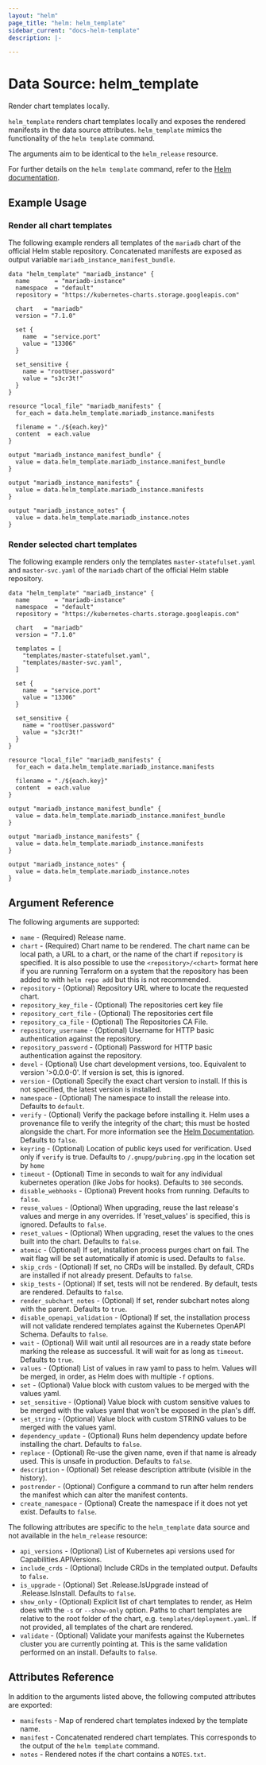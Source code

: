 ```yaml
---
layout: "helm"
page_title: "helm: helm_template"
sidebar_current: "docs-helm-template"
description: |-

---
```


# Data Source: helm_template

Render chart templates locally.

`helm_template` renders chart templates locally and exposes the rendered manifests in the data source attributes. `helm_template` mimics the functionality of the `helm template` command.

The arguments aim to be identical to the `helm_release` resource.

For further details on the `helm template` command, refer to the [Helm documentation](https://helm.sh/docs/helm/helm_template/).

## Example Usage

### Render all chart templates

The following example renders all templates of the `mariadb` chart of the official Helm stable repository. Concatenated manifests are exposed as output variable `mariadb_instance_manifest_bundle`.

```hcl
data "helm_template" "mariadb_instance" {
  name       = "mariadb-instance"
  namespace  = "default"
  repository = "https://kubernetes-charts.storage.googleapis.com"

  chart   = "mariadb"
  version = "7.1.0"

  set {
    name  = "service.port"
    value = "13306"
  }

  set_sensitive {
    name = "rootUser.password"
    value = "s3cr3t!"
  }
}

resource "local_file" "mariadb_manifests" {
  for_each = data.helm_template.mariadb_instance.manifests

  filename = "./${each.key}"
  content  = each.value
}

output "mariadb_instance_manifest_bundle" {
  value = data.helm_template.mariadb_instance.manifest_bundle
}

output "mariadb_instance_manifests" {
  value = data.helm_template.mariadb_instance.manifests
}

output "mariadb_instance_notes" {
  value = data.helm_template.mariadb_instance.notes
}
```

### Render selected chart templates

The following example renders only the templates `master-statefulset.yaml` and `master-svc.yaml` of the `mariadb` chart of the official Helm stable repository.

```hcl
data "helm_template" "mariadb_instance" {
  name       = "mariadb-instance"
  namespace  = "default"
  repository = "https://kubernetes-charts.storage.googleapis.com"

  chart   = "mariadb"
  version = "7.1.0"

  templates = [
    "templates/master-statefulset.yaml",
    "templates/master-svc.yaml",
  ]
  
  set {
    name  = "service.port"
    value = "13306"
  }

  set_sensitive {
    name = "rootUser.password"
    value = "s3cr3t!"
  }
}

resource "local_file" "mariadb_manifests" {
  for_each = data.helm_template.mariadb_instance.manifests

  filename = "./${each.key}"
  content  = each.value
}

output "mariadb_instance_manifest_bundle" {
  value = data.helm_template.mariadb_instance.manifest_bundle
}

output "mariadb_instance_manifests" {
  value = data.helm_template.mariadb_instance.manifests
}

output "mariadb_instance_notes" {
  value = data.helm_template.mariadb_instance.notes
}
```

## Argument Reference

The following arguments are supported:

* `name` - (Required) Release name.
* `chart` - (Required) Chart name to be rendered. The chart name can be local path, a URL to a chart, or the name of the chart if `repository` is specified. It is also possible to use the `<repository>/<chart>` format here if you are running Terraform on a system that the repository has been added to with `helm repo add` but this is not recommended.
* `repository` - (Optional) Repository URL where to locate the requested chart.
* `repository_key_file` - (Optional) The repositories cert key file
* `repository_cert_file` - (Optional) The repositories cert file
* `repository_ca_file` - (Optional) The Repositories CA File.
* `repository_username` - (Optional) Username for HTTP basic authentication against the repository.
* `repository_password` - (Optional) Password for HTTP basic authentication against the repository.
* `devel` - (Optional) Use chart development versions, too. Equivalent to version '>0.0.0-0'. If version is set, this is ignored.
* `version` - (Optional) Specify the exact chart version to install. If this is not specified, the latest version is installed.
* `namespace` - (Optional) The namespace to install the release into. Defaults to `default`.
* `verify` - (Optional) Verify the package before installing it. Helm uses a provenance file to verify the integrity of the chart; this must be hosted alongside the chart. For more information see the [Helm Documentation](https://helm.sh/docs/topics/provenance/). Defaults to `false`.
* `keyring` - (Optional) Location of public keys used for verification. Used only if `verify` is true. Defaults to `/.gnupg/pubring.gpg` in the location set by `home`
* `timeout` - (Optional) Time in seconds to wait for any individual kubernetes operation (like Jobs for hooks). Defaults to `300` seconds.
* `disable_webhooks` - (Optional) Prevent hooks from running. Defaults to `false`.
* `reuse_values` - (Optional) When upgrading, reuse the last release's values and merge in any overrides. If 'reset_values' is specified, this is ignored. Defaults to `false`.
* `reset_values` - (Optional) When upgrading, reset the values to the ones built into the chart. Defaults to `false`.
* `atomic` - (Optional) If set, installation process purges chart on fail. The wait flag will be set automatically if atomic is used. Defaults to `false`.
* `skip_crds` - (Optional) If set, no CRDs will be installed. By default, CRDs are installed if not already present. Defaults to `false`.
* `skip_tests` - (Optional) If set, tests will not be rendered. By default, tests are rendered. Defaults to `false`.
* `render_subchart_notes` - (Optional) If set, render subchart notes along with the parent. Defaults to `true`.
* `disable_openapi_validation` - (Optional) If set, the installation process will not validate rendered templates against the Kubernetes OpenAPI Schema. Defaults to `false`.
* `wait` - (Optional) Will wait until all resources are in a ready state before marking the release as successful. It will wait for as long as `timeout`. Defaults to `true`.
* `values` - (Optional) List of values in raw yaml to pass to helm. Values will be merged, in order, as Helm does with multiple `-f` options.
* `set` - (Optional) Value block with custom values to be merged with the values yaml.
* `set_sensitive` - (Optional) Value block with custom sensitive values to be merged with the values yaml that won't be exposed in the plan's diff.
* `set_string` - (Optional) Value block with custom STRING values to be merged with the values yaml.
* `dependency_update` - (Optional) Runs helm dependency update before installing the chart. Defaults to `false`.
* `replace` - (Optional) Re-use the given name, even if that name is already used. This is unsafe in production. Defaults to `false`.
* `description` - (Optional) Set release description attribute (visible in the history).
* `postrender` - (Optional) Configure a command to run after helm renders the manifest which can alter the manifest contents.
* `create_namespace` - (Optional) Create the namespace if it does not yet exist. Defaults to `false`.

The following attributes are specific to the `helm_template` data source and not available in the `helm_release` resource:

* `api_versions` - (Optional) List of Kubernetes api versions used for Capabilities.APIVersions.
* `include_crds` - (Optional) Include CRDs in the templated output. Defaults to `false`.
* `is_upgrade` - (Optional) Set .Release.IsUpgrade instead of .Release.IsInstall. Defaults to `false`.
* `show_only` - (Optional) Explicit list of chart templates to render, as Helm does with the `-s` or `--show-only` option. Paths to chart templates are relative to the root folder of the chart, e.g. `templates/deployment.yaml`. If not provided, all templates of the chart are rendered.
* `validate` - (Optional) Validate your manifests against the Kubernetes cluster you are currently pointing at. This is the same validation performed on an install. Defaults to `false`.

## Attributes Reference

In addition to the arguments listed above, the following computed attributes are exported:

* `manifests` - Map of rendered chart templates indexed by the template name.
* `manifest` - Concatenated rendered chart templates. This corresponds to the output of the `helm template` command.
* `notes` - Rendered notes if the chart contains a `NOTES.txt`.
